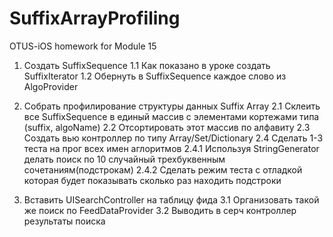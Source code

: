 # SuffixArrayProfiling
OTUS-iOS homework for Module 15

1. Создать SuffixSequence
1.1 Как показано в уроке создать SuffixIterator
1.2 Обернуть в SuffixSequence каждое слово из AlgoProvider

2. Собрать профилирование структуры данных Suffix Array
2.1 Склеить все SuffixSequence в единый массив с элементами кортежами типа (suffix, algoName)
2.2 Отсортировать этот массив по алфавиту
2.3 Создать вью контроллер по типу Array/Set/Dictionary
2.4 Сделать 1-3 теста на прог всех имен аглоритмов
2.4.1 Используя StringGenerator делать поиск по 10 случайный трехбуквенным сочетаниям(подстрокам)
2.4.2 Сделать режим теста с отладкой которая будет показывать сколько раз находить подстроки

3. Вставить UISearchController на таблицу фида
3.1 Организовать такой же поиск по FeedDataProvider
3.2 Выводить в серч контроллер результаты поиска

